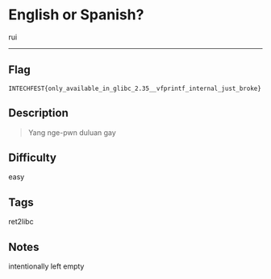 # English or Spanish?

rui

---

## Flag

```
INTECHFEST{only_available_in_glibc_2.35__vfprintf_internal_just_broke}
```

## Description
> Yang nge-pwn duluan gay

## Difficulty
easy

## Tags
ret2libc

## Notes
intentionally left empty
